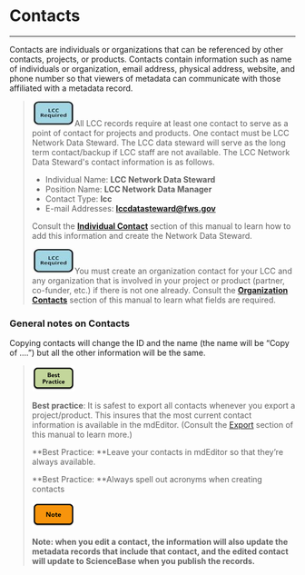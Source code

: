 # Contacts

---

Contacts are individuals or organizations that can be referenced by other contacts, projects, or products. Contacts contain information such as name of individuals or organization, email address, physical address, website, and phone number so that viewers of metadata can communicate with those affiliated with a metadata record.

> ![](/assets/lcc_required_small.png)All LCC records require at least one contact to serve as a point of contact for projects and products. One contact must be  LCC Network Data Steward. The LCC data steward will serve as the long term contact/backup if LCC staff are not available. The LCC Network Data Steward's contact information is as follows.
>
> * Individual Name: **LCC Network Data Steward**
> * Position Name: **LCC Network Data Manager**
> * Contact Type: **lcc**
> * E-mail Addresses: **lccdatasteward@fws.gov**
>
> Consult the [**Individual Contact**](/contact/individual-contact.md) section of this manual to learn how to add this information and create the Network Data Steward.
>
> ![](/assets/lcc_required_small.png)You must create an organization contact for your LCC and any organization that is involved in your project or product \(partner, co-funder, etc.\) if there is not one already. Consult the [**Organization Contacts**](/contact/organization-contacts.md) section of this manual to learn what fields are required.

### General notes on Contacts

Copying contacts will change the ID and the name \(the name will be “Copy of ….”\) but all the other information will be the same.

> ![](/assets/best_practice_small.png)
>
> **Best practice**: It is safest to export all contacts whenever you export a project/product. This insures that the most current contact information is available in the mdEditor. \(Consult the [Export](/export.md) section of this manual to learn more.\)
>
> **Best Practice: **Leave your contacts in mdEditor so that they’re always available.
>
> **Best Practice: **Always spell out acronyms when creating contacts
>
> ![](/assets/note_small.png)
>
> **Note: **when you edit a contact, the information will also update the metadata records that include that contact, and the edited contact will update to ScienceBase when you publish the records**.**

### 



